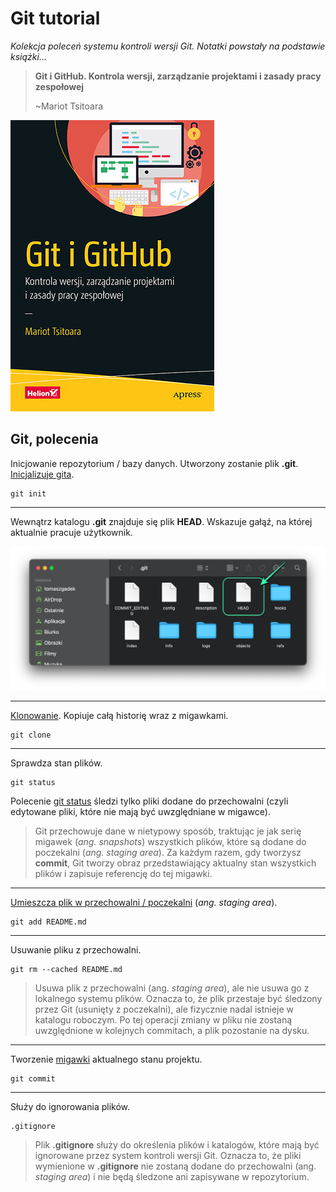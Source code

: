 # Git tutorial

_Kolekcja poleceń systemu kontroli wersji Git. Notatki powstały na podstawie książki..._

> **Git i GitHub. Kontrola wersji, zarządzanie projektami i zasady pracy zespołowej** 
> 
> ~Mariot Tsitoara

![git and github book](./img/git-and-github.jpg)

## Git, polecenia

Inicjowanie repozytorium / bazy danych. Utworzony zostanie plik **.git**. [Inicjalizuje gita](./git/git-init.sh).

```git
git init
```

---

Wewnątrz katalogu **.git** znajduje się plik **HEAD**. Wskazuje gałąź, na której aktualnie pracuje użytkownik.

![git catalog](./img/git-catalog.png)

---

[Klonowanie](./git/git-clone.sh). Kopiuje całą historię wraz z migawkami.

```git
git clone
```

---

Sprawdza stan plików.

```git
git status
```

Polecenie [git status](./git/git-status.sh) śledzi tylko pliki dodane do przechowalni (czyli edytowane pliki, które 
nie mają być uwzględniane w migawce).

> Git przechowuje dane w nietypowy sposób, traktując je jak 
serię migawek (_ang. snapshots_) wszystkich plików, które są 
dodane do poczekalni (_ang. staging area_). Za każdym razem, gdy 
tworzysz **commit**, Git tworzy obraz przedstawiający aktualny stan 
wszystkich plików i zapisuje referencję do tej migawki.

---

[Umieszcza plik w przechowalni / poczekalni](./git/git-add.sh) (_ang. staging area_).

```git
git add README.md
```

---

Usuwanie pliku z przechowalni.

```git
git rm --cached README.md
```

> Usuwa plik z przechowalni (ang. _staging area_), ale nie usuwa go z lokalnego systemu plików.
Oznacza to, że plik przestaje być śledzony przez Git (usunięty z poczekalni), ale fizycznie
nadal istnieje w katalogu roboczym. Po tej operacji zmiany w pliku nie zostaną uwzględnione w
kolejnych commitach, a plik pozostanie na dysku.

---

Tworzenie [migawki](./git/git-commit.sh) aktualnego stanu projektu.

```git
git commit
```

---

Służy do ignorowania plików.
```
.gitignore
```

> Plik **.gitignore** służy do określenia plików i katalogów, które 
mają być ignorowane przez system kontroli wersji Git. Oznacza to, że 
pliki wymienione w **.gitignore** nie zostaną dodane do przechowalni 
(ang. _staging area_) i nie będą śledzone ani zapisywane w repozytorium.
